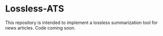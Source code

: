 # Lossless-ATS
This repository is intended to implement a lossless summarization tool for news articles. Code coming soon.
